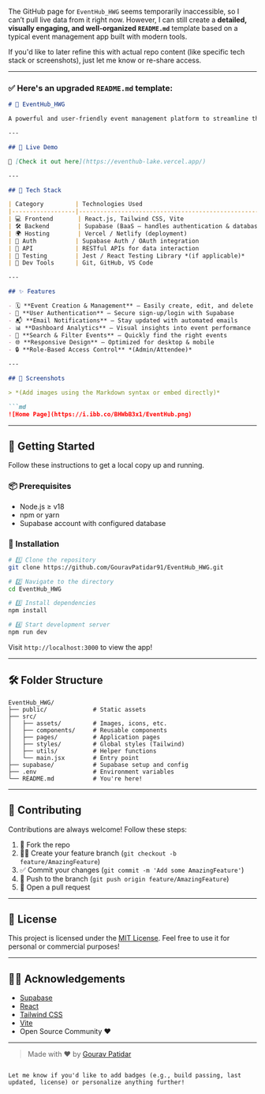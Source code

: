 The GitHub page for `EventHub_HWG` seems temporarily inaccessible, so I can’t pull live data from it right now. However, I can still create a **detailed, visually engaging, and well-organized `README.md`** template based on a typical event management app built with modern tools.

If you'd like to later refine this with actual repo content (like specific tech stack or screenshots), just let me know or re-share access.

---

### ✅ Here's an upgraded `README.md` template:

````md
# 🎉 EventHub_HWG

A powerful and user-friendly event management platform to streamline the planning, scheduling, and hosting of events of any scale. Built with modern technologies to ensure performance, scalability, and simplicity. 🌐📅

---

## 📌 Live Demo

🚀 [Check it out here](https://eventhub-lake.vercel.app/)

---

## 🧰 Tech Stack

| Category         | Technologies Used                                         |
|------------------|-----------------------------------------------------------|
| 💻 Frontend       | React.js, Tailwind CSS, Vite                             |
| 🛠️ Backend        | Supabase (BaaS – handles authentication & database)       |
| 🌍 Hosting        | Vercel / Netlify (deployment)                            |
| 🔐 Auth           | Supabase Auth / OAuth integration                        |
| 📡 API            | RESTful APIs for data interaction                        |
| 🧪 Testing        | Jest / React Testing Library *(if applicable)*           |
| 🔧 Dev Tools      | Git, GitHub, VS Code                                     |

---

## ✨ Features

- 🗓️ **Event Creation & Management** – Easily create, edit, and delete events
- 👤 **User Authentication** – Secure sign-up/login with Supabase
- 📬 **Email Notifications** – Stay updated with automated emails
- 📊 **Dashboard Analytics** – Visual insights into event performance
- 🔎 **Search & Filter Events** – Quickly find the right events
- 🌐 **Responsive Design** – Optimized for desktop & mobile
- 🔒 **Role-Based Access Control** *(Admin/Attendee)*

---

## 📸 Screenshots

> *(Add images using the Markdown syntax or embed directly)*

```md
![Home Page](https://i.ibb.co/BHWbB3x1/EventHub.png)

````

---

## 🚀 Getting Started

Follow these instructions to get a local copy up and running.

### 📦 Prerequisites

* Node.js ≥ v18
* npm or yarn
* Supabase account with configured database

### 🔧 Installation

```bash
# 1️⃣ Clone the repository
git clone https://github.com/GouravPatidar91/EventHub_HWG.git

# 2️⃣ Navigate to the directory
cd EventHub_HWG

# 3️⃣ Install dependencies
npm install

# 4️⃣ Start development server
npm run dev
```

Visit `http://localhost:3000` to view the app!

---

## 🛠️ Folder Structure

```
EventHub_HWG/
├── public/             # Static assets
├── src/
│   ├── assets/         # Images, icons, etc.
│   ├── components/     # Reusable components
│   ├── pages/          # Application pages
│   ├── styles/         # Global styles (Tailwind)
│   ├── utils/          # Helper functions
│   └── main.jsx        # Entry point
├── supabase/           # Supabase setup and config
├── .env                # Environment variables
└── README.md           # You're here!
```

---

## 🤝 Contributing

Contributions are always welcome! Follow these steps:

1. 🍴 Fork the repo
2. 👨‍💻 Create your feature branch (`git checkout -b feature/AmazingFeature`)
3. ✅ Commit your changes (`git commit -m 'Add some AmazingFeature'`)
4. 🚀 Push to the branch (`git push origin feature/AmazingFeature`)
5. 🔁 Open a pull request

---

## 📄 License

This project is licensed under the [MIT License](LICENSE).
Feel free to use it for personal or commercial purposes!

---

## 🙋‍♂️ Acknowledgements

* [Supabase](https://supabase.io/)
* [React](https://reactjs.org/)
* [Tailwind CSS](https://tailwindcss.com/)
* [Vite](https://vitejs.dev/)
* Open Source Community ❤️

---

> Made with ❤️ by [Gourav Patidar](https://github.com/GouravPatidar91)

```

Let me know if you'd like to add badges (e.g., build passing, last updated, license) or personalize anything further!
```

